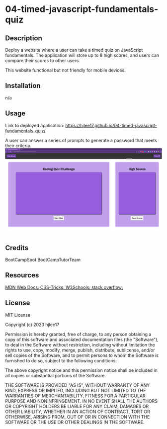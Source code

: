 # 04-timed-javascript-fundamentals-quiz

## Description

Deploy a website where a user can take a timed quiz on JavaScript fundamentals. The application will store up to 8 high scores, and users can compare their scores to other users.

This website functional but not friendly for mobile devices. 

## Installation

n/a

## Usage
Link to deployed application: https://hjlee17.github.io/04-timed-javascript-fundamentals-quiz/ 

A user can answer a series of prompts to generate a password that meets their criteria. 
![Timed JavaScript Fundamentals Quiz Application.](assets/images/sc-window.png)

## Credits

BootCampSpot BootCampTutorTeam

## Resources

[MDN Web Docs: ](developer.mozilla.org)
[CSS-Tricks: ](css-tricks.com/)
[W3Schools: ](www.w3schools.com/)
[stack overflow: ](stackoverflow.com/)

## License

MIT License

Copyright (c) 2023 hjlee17

Permission is hereby granted, free of charge, to any person obtaining a copy
of this software and associated documentation files (the "Software"), to deal
in the Software without restriction, including without limitation the rights
to use, copy, modify, merge, publish, distribute, sublicense, and/or sell
copies of the Software, and to permit persons to whom the Software is
furnished to do so, subject to the following conditions:

The above copyright notice and this permission notice shall be included in all
copies or substantial portions of the Software.

THE SOFTWARE IS PROVIDED "AS IS", WITHOUT WARRANTY OF ANY KIND, EXPRESS OR
IMPLIED, INCLUDING BUT NOT LIMITED TO THE WARRANTIES OF MERCHANTABILITY,
FITNESS FOR A PARTICULAR PURPOSE AND NONINFRINGEMENT. IN NO EVENT SHALL THE
AUTHORS OR COPYRIGHT HOLDERS BE LIABLE FOR ANY CLAIM, DAMAGES OR OTHER
LIABILITY, WHETHER IN AN ACTION OF CONTRACT, TORT OR OTHERWISE, ARISING FROM,
OUT OF OR IN CONNECTION WITH THE SOFTWARE OR THE USE OR OTHER DEALINGS IN THE
SOFTWARE.
